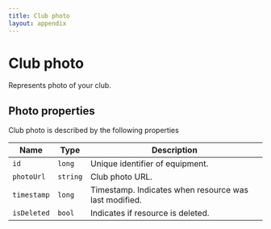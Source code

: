```yaml
---
title: Club photo
layout: appendix
---
```


# Club photo

Represents photo of your club.


## Photo properties

Club photo is described by the following properties


Name            | Type      | Description
----------------|-----------|----------------------
`id`            |`long`     | Unique identifier of equipment.
`photoUrl`		|`string`	| Club photo URL.
`timestamp`    	|`long`     | Timestamp. Indicates when resource was last modified.
`isDeleted`     |`bool`     | Indicates if resource is deleted.


